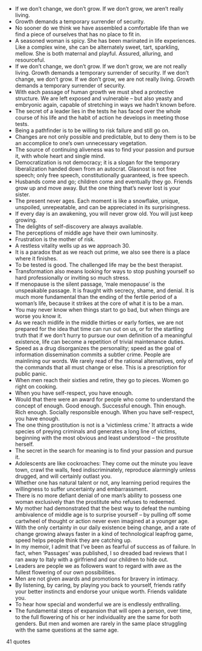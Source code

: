  - If we don’t change, we don’t grow. If we don’t grow, we aren’t really living.
 - Growth demands a temporary surrender of security.
 - No sooner do we think we have assembled a comfortable life than we find a piece of ourselves that has no place to fit in.
 - A seasoned woman is spicy. She has been marinated in life experiences. Like a complex wine, she can be alternately sweet, tart, sparkling, mellow. She is both maternal and playful. Assured, alluring, and resourceful.
 - If we don’t change, we don’t grow. If we don’t grow, we are not really living. Growth demands a temporary surrender of security. If we don’t change, we don’t grow. If we don’t grow, we are not really living. Growth demands a temporary surrender of security.
 - With each passage of human growth we must shed a protective structure. We are left exposed and vulnerable – but also yeasty and embryonic again, capable of stretching in ways we hadn’t known before.
 - The secret of a leader lies in the tests he has faced over the whole course of his life and the habit of action he develops in meeting those tests.
 - Being a pathfinder is to be willing to risk failure and still go on.
 - Changes are not only possible and predictable, but to deny them is to be an accomplice to one’s own unnecessary vegetation.
 - The source of continuing aliveness was to find your passion and pursue it, with whole heart and single mind.
 - Democratization is not democracy; it is a slogan for the temporary liberalization handed down from an autocrat. Glasnost is not free speech; only free speech, constitutionally guaranteed, is free speech.
 - Husbands come and go; children come and eventually they go. Friends grow up and move away. But the one thing that’s never lost is your sister.
 - The present never ages. Each moment is like a snowflake, unique, unspoiled, unrepeatable, and can be appreciated in its surprisingness.
 - If every day is an awakening, you will never grow old. You will just keep growing.
 - The delights of self-discovery are always available.
 - The perceptions of middle age have their own luminosity.
 - Frustration is the mother of risk.
 - A restless vitality wells up as we approach 30.
 - It is a paradox that as we reach out prime, we also see there is a place where it finishes.
 - To be tested is good. The challenged life may be the best therapist.
 - Transformation also means looking for ways to stop pushing yourself so hard professionally or inviting so much stress.
 - If menopause is the silent passage, ‘male menopause’ is the unspeakable passage. It is fraught with secrecy, shame, and denial. It is much more fundamental than the ending of the fertile period of a woman’s life, because it strikes at the core of what it is to be a man.
 - You may never know when things start to go bad, but when things are worse you know it.
 - As we reach midlife in the middle thirties or early forties, we are not prepared for the idea that time can run out on us, or for the startling truth that if we don’t hurry to pursue our own definition of a meaningful existence, life can become a repetition of trivial maintenance duties.
 - Speed as a drug disorganizes the personality; speed as the goal of information dissemination commits a subtler crime. People are mainlining our words. We rarely read of the rational alternatives, only of the commands that all must change or else. This is a prescription for public panic.
 - When men reach their sixties and retire, they go to pieces. Women go right on cooking.
 - When you have self-respect, you have enough.
 - Would that there were an award for people who come to understand the concept of enough. Good enough. Successful enough. Thin enough. Rich enough. Socially responsible enough. When you have self-respect, you have enough.
 - The one thing prostitution is not is a ‘victimless crime.’ It attracts a wide species of preying criminals and generates a long line of victims, beginning with the most obvious and least understood – the prostitute herself.
 - The secret in the search for meaning is to find your passion and pursue it.
 - Adolescents are like cockroaches: They come out the minute you leave town, crawl the walls, feed indiscriminately, reproduce alarmingly unless drugged, and will certainly outlast you.
 - Whether one has natural talent or not, any learning period requires the willingness to suffer uncertainty and embarrassment.
 - There is no more defiant denial of one man’s ability to possess one woman exclusively than the prostitute who refuses to redeemed.
 - My mother had demonstrated that the best way to defeat the numbing ambivalence of middle age is to surprise yourself – by pulling off some cartwheel of thought or action never even imagined at a younger age.
 - With the only certainty in our daily existence being change, and a rate of change growing always faster in a kind of technological leapfrog game, speed helps people think they are catching up.
 - In my memoir, I admit that I’ve been as fearful of success as of failure. In fact, when ‘Passages’ was published, I so dreaded bad reviews that I ran away to Italy with a girlfriend and our children to hide out.
 - Leaders are people we as followers want to regard with awe as the fullest flowering of our own possibilities.
 - Men are not given awards and promotions for bravery in intimacy.
 - By listening, by caring, by playing you back to yourself, friends ratify your better instincts and endorse your unique worth. Friends validate you.
 - To hear how special and wonderful we are is endlessly enthralling.
 - The fundamental steps of expansion that will open a person, over time, to the full flowering of his or her individuality are the same for both genders. But men and women are rarely in the same place struggling with the same questions at the same age.

41 quotes